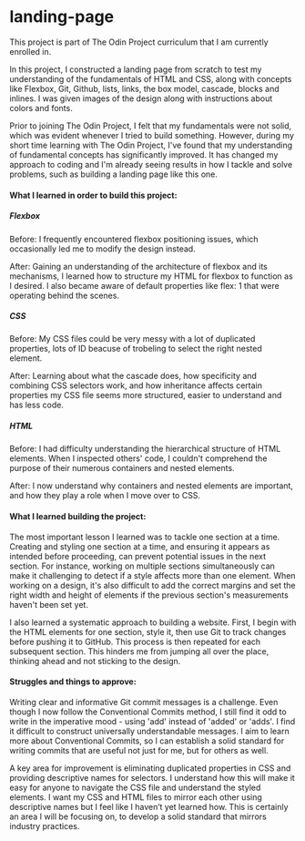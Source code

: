# landing-page
This project is part of The Odin Project curriculum that I am currently enrolled in.

In this project, I constructed a landing page from scratch to test my understanding of the fundamentals of HTML and CSS, along with concepts like Flexbox, Git, Github, lists, links, the box model, cascade, blocks and inlines. I was given images of the design along with instructions about colors and fonts.

Prior to joining The Odin Project, I felt that my fundamentals were not solid, which was evident whenever I tried to build something. However, during my short time learning with The Odin Project, I've found that my understanding of fundamental concepts has significantly improved. It has changed my approach to coding and I'm already seeing results in how I tackle and solve problems, such as building a landing page like this one.

#### What I learned in order to build this project:

##### Flexbox
Before: I frequently encountered flexbox positioning issues, which occasionally led me to modify the design instead.

After: Gaining an understanding of the architecture of flexbox and its mechanisms, I learned how to structure my HTML for flexbox to function as I desired. I also became aware of default properties like flex: 1 that were operating behind the scenes.

##### CSS
Before: My CSS files could be very messy with a lot of duplicated properties, lots of ID beacuse of trobeling to select the right nested element.

After: Learning about what the cascade does, how specificity and combining CSS selectors work, and how inheritance affects certain properties my CSS file seems more structured, easier to understand and has less code. 

##### HTML
Before: I had difficulty understanding the hierarchical structure of HTML elements. When I inspected others' code, I couldn't comprehend the purpose of their numerous containers and nested elements.

After: I now understand why containers and nested elements are important, and how they play a role when I move over to CSS.

#### What I learned building the project:
The most important lesson I learned was to tackle one section at a time. Creating and styling one section at a time, and ensuring it appears as intended before proceeding, can prevent potential issues in the next section. For instance, working on multiple sections simultaneously can make it challenging to detect if a style affects more than one element. When working on a design, it's also difficult to add the correct margins and set the right width and height of elements if the previous section's measurements haven't been set yet.

I also learned a systematic approach to building a website. First, I begin with the HTML elements for one section, style it, then use Git to track changes before pushing it to GitHub. This process is then repeated for each subsequent section. This hinders me from jumping all over the place, thinking ahead and not sticking to the design. 

#### Struggles and things to approve:
Writing clear and informative Git commit messages is a challenge. Even though I now follow the Conventional Commits method, I still find it odd to write in the imperative mood - using 'add' instead of 'added' or 'adds'. I find it difficult to construct universally understandable messages. I aim to learn more about Conventional Commits, so I can establish a solid standard for writing commits that are useful not just for me, but for others as well.

A key area for improvement is eliminating duplicated properties in CSS and providing descriptive names for selectors. I understand how this will make it easy for anyone to navigate the CSS file and understand the styled elements. I want my CSS and HTML files to mirror each other using descriptive names but I feel like I haven’t yet learned how. This is certainly an area I will be focusing on, to develop a solid standard that mirrors industry practices.